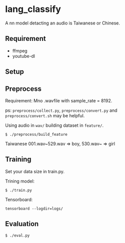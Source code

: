 # lang_classify
A nn model detacting an audio is Taiwanese or Chinese.
## Requirement
* ffmpeg
* youtube-dl
## Setup

## Preprocess
Requirement: Mno .wavfile with sample_rate = 8192.

ps: `preprocess/collect.py`, `preprocess/convert.py` and `preprocess/convert.sh` may be helpful.

Using audio in `wav/` building dataset in `feature/`.
```
$ ./preprocess/build_feature 
```
Taiwanese 001.wav~529.wav => boy, 530.wav~ => girl

## Training
Set your data size in train.py.

Trining model:
```
$ ./train.py
```

Tensorboard:
```
tensorboard --logdir=logs/
```

## Evaluation
```
$ ./eval.py
```
